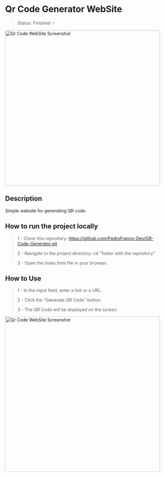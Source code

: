# Qr Code Generator WebSite
> Status: Finished ✅
<img src="https://github.com/PedroFranco-Dev/Multiple-Generator-Website/assets/173718330/cf6878cb-6e65-48be-9577-d15bdf01c988" alt="Qr Code WebSite Screenshot" width="500">


## Description
Simple website for generating QR code.

## How to run the project locally

> 1 - Clone this repository: https://github.com/PedroFranco-Dev/QR-Code-Generator.git

> 2 - Navigate to the project directory: cd "folder with the repository"

> 3 - Open the index.html file in your browser.

## How to Use
> 1 - In the Input field, enter a link or a URL.

> 2 - Click the "Generate QR Code" button.

> 3 - The QR Code will be displayed on the screen.
<img src="https://github.com/PedroFranco-Dev/Multiple-Generator-Website/assets/173718330/bb4cdcef-1b8b-485f-b051-f1dd187066d9" alt="Qr Code WebSite Screenshot" width="500">
